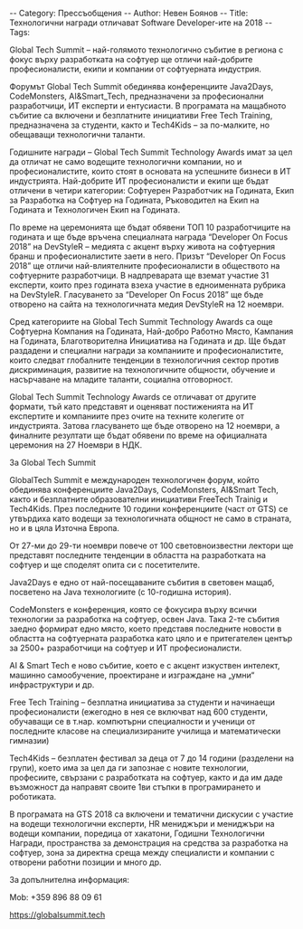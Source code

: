 -- Category: Прессъобщения
-- Author: Невен Боянов
-- Title: Технологични награди отличават Software Developer-ите на 2018
-- Tags: 

Global Tech Summit – най-голямото технологично събитие в региона с фокус върху разработката на софтуер ще отличи най-добрите професионалисти, екипи и компании от софтуерната индустрия.

Форумът Global Tech Summit обединява конференциите Java2Days, CodeMonsters, AI&Smart_Tech, предназначени за професионални разработчици, ИТ експерти и ентусиасти. В програмата на мащабното събитие са включени и безплатните инициативи Free Tech Training, предназначена за студенти, както и Tech4Kids – за по-малките, но обещаващи технологични таланти.

Годишните награди – Global Tech Summit Technology Awards имат за цел да отличат не само водещите технологични компании, но и професионалистите, които стоят в основата на успешните бизнеси в ИТ индустрията. Най-добрите ИТ професионалисти и екипи ще бъдат отличени в четири категории: Софтуерен Разработчик на Годината, Екип за Разработка на Софтуер на Годината, Ръководител на Екип на Годината и Технологичен Екип на Годината.

По време на церемонията ще бъдат обявени ТОП 10 разработчиците на годината и ще бъде връчена специалната награда “Developer On Focus 2018” на DevStyleR – медията с акцент върху живота на софтуерния бранш и професионалистите заети в него. Призът “Developer On Focus 2018” ще отличи най-влиятелните професионалисти в обществото на софтуерните разработчици. В надпреварата ще вземат участие 31 експерти, които през годината взеха участие в едноименната рубрика на DevStyleR. Гласуването за “Developer On Focus 2018” ще бъде отворено на сайта на технологичната медия DevStyleR на 12 ноември.

Сред категориите на Global Tech Summit Technology Awards са още Софтуерна Компания на Годината, Най-добро Работно Място, Кампания на Годината, Благотворителна Инициатива на Годината и др. Ще бъдат раздадени и специални награди за компаниите и професионалистите, които следват глобалните тенденции в технологичния сектор против дискриминация, развитие на технологичните общности, обучение и насърчаване на младите таланти, социална отговорност.

Global Tech Summit Technology Awards се отличават от другите формати, тъй като представят и оценяват постиженията на ИТ експертите и компаниите през очите на техните колегите от индустрията. Затова гласуването ще бъде отворено на 12 ноември, а финалните резултати ще бъдат обявени по време на официалната церемония на 27 Ноември в НДК.

За Global Tech Summit

GlobalTech Summit е международен технологичен форум, който обединява конференциите Java2Days, CodeMonsters, AI&Smart Tech, както и безплатните образователни инициативи FreeTech Trainig и Tech4Kids. През последните 10 години конференциите (част от GTS) се утвърдиха като водещи за технологичната общност не само в страната, но и в цяла Източна Европа.

От 27-ми до 29-ти ноември повече от 100 световноизвестни лектори ще представят последните тенденции в областта на разработката на софтуер и ще споделят опита си с посетителите.

Java2Days е едно от най-посещаваните събития в световен мащаб, посветено на Java технологиите (с 10-годишна история).

CodeMonsters е конференция, която се фокусира върху всички технологии за разработка на софтуер, освен Java. Така 2-те събития заедно формират едно място, което представя последните новости в областта на софтуерната разработка като цяло и е притегателен център за 2500+ разработчици на софтуер и ИТ професионалисти.

AI & Smart Tech е ново събитие, което е с акцент изкуствен интелект, машинно самообучение, проектиране и изграждане на „умни“ инфраструктури и др.

Free Tech Training – безплатна инициатива за студенти и начинаещи професионалисти (ежегодно в нея се включват над 600 студенти, обучаващи се в т.нар. компютърни специалности и ученици от последните класове на специализираните училища и математически гимназии)

Tech4Kids – безплатен фестивал за деца от 7 до 14 години (разделени на групи), което има за цел да ги запознае с новите технологии, професиите, свързани с разработката на софтуер, както и да им даде възможност да направят своите 1ви стъпки в програмирането и роботиката.

В програмата на GTS 2018 са включени и тематични дискусии с участие на водещи технологични експерти, HR мениджъри и мениджъри на водещи компании, поредица от хакатони, Годишни Технологични Награди, пространства за демонстрация на средства за разработка на софтуер, зона за директна среща между специалисти и компании с отворени работни позиции и много др.

За допълнителна информация:

Mob: +359 896 88 09 61

https://globalsummit.tech
